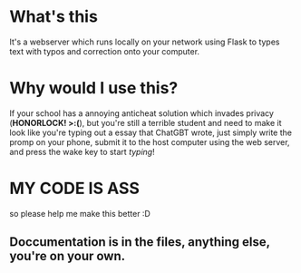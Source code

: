# What's this
It's a webserver which runs locally on your network using Flask to types text with typos and correction onto your computer.


# Why would I use this?

If your school has a annoying anticheat solution which invades privacy (**HONORLOCK! >:(**), but you're still a terrible student and need to make it look like you're typing out a essay that ChatGBT wrote, just simply write the promp on your phone, submit it to the host computer using the web server, and press the wake key to start *typing*! 

# MY CODE IS ASS
so please help me make this better :D

## Doccumentation is in the files, anything else, you're on your own.

